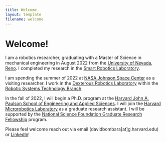 ```yaml
---
title: Welcome
layout: template
filename: welcome
--- 
```


# Welcome!

I am a robotics researcher, graduating with a Master of Science in mechanical engineering in August 2022 from the [University of Nevada, Reno](https://www.unr.edu/). I completed my research in the [Smart Robotics Laboratory](https://packpages.unr.edu/jun).

I am spending the summer of 2022 at [NASA Johnson Space Center](https://www.nasa.gov/centers/johnson/home/index.html) as a visiting researcher. I work in the [Dexterous Robotics Laboratory](https://www.nasa.gov/centers/johnson/partnerships/eddc/ra/dexterous-robotics-laboratory) within the [Robotic Systems Technology Branch](https://er.jsc.nasa.gov/er4/). 

In the fall of 2022, I will begin a Ph.D. program at the [Harvard John A. Paulson School of Engineering and Applied Sciences](https://www.seas.harvard.edu/). I will join the [Harvard Microrobotics Laboratory](https://www.micro.seas.harvard.edu/) as a graduate research assistant. I will be supported by the [National Science Foundation Graduate Research Fellowship](https://www.nsfgrfp.org/) program.

Please feel welcome reach out via email (davidbombara\[at\]g.harvard.edu) or [LinkedIn](https://www.linkedin.com/in/david-bombara-jr/)!
